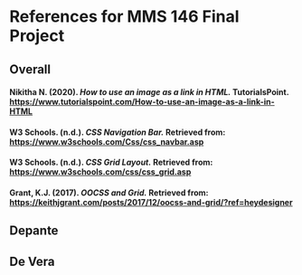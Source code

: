 # References for MMS 146 Final Project
## Overall
#### Nikitha N. (2020). _How to use an image as a link in HTML._ TutorialsPoint. https://www.tutorialspoint.com/How-to-use-an-image-as-a-link-in-HTML
#### W3 Schools. (n.d.). _CSS Navigation Bar._ Retrieved from: https://www.w3schools.com/Css/css_navbar.asp
#### W3 Schools. (n.d.). _CSS Grid Layout._ Retrieved from: https://www.w3schools.com/css/css_grid.asp
#### Grant, K.J. (2017). _OOCSS and Grid._ Retrieved from: https://keithjgrant.com/posts/2017/12/oocss-and-grid/?ref=heydesigner

## Depante



## De Vera
